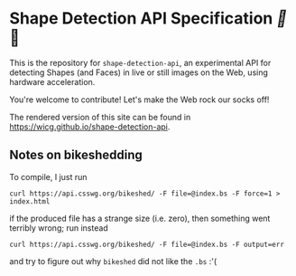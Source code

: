 
# Shape Detection API Specification _:stars:_:movie_camera:

This is the repository for `shape-detection-api`, an experimental API for detecting Shapes (and Faces) in live or still images on the Web, using hardware acceleration.

You're welcome to contribute! Let's make the Web rock our socks off!

The rendered version of this site can be found in https://wicg.github.io/shape-detection-api.

## Notes on bikeshedding
To compile, I just run

```
curl https://api.csswg.org/bikeshed/ -F file=@index.bs -F force=1 > index.html
```

if the produced file has a strange size (i.e. zero), then something went terribly wrong; run instead

```
curl https://api.csswg.org/bikeshed/ -F file=@index.bs -F output=err
```
and try to figure out why `bikeshed` did not like the `.bs` :'(
